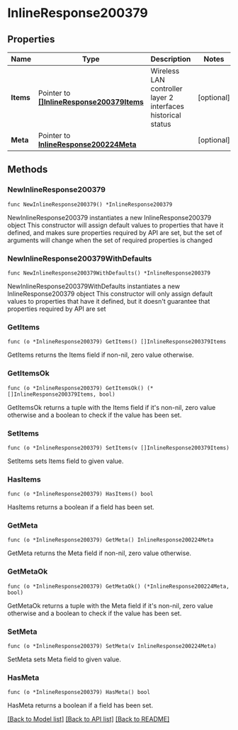 # InlineResponse200379

## Properties

Name | Type | Description | Notes
------------ | ------------- | ------------- | -------------
**Items** | Pointer to [**[]InlineResponse200379Items**](InlineResponse200379Items.md) | Wireless LAN controller layer 2 interfaces historical status | [optional] 
**Meta** | Pointer to [**InlineResponse200224Meta**](InlineResponse200224Meta.md) |  | [optional] 

## Methods

### NewInlineResponse200379

`func NewInlineResponse200379() *InlineResponse200379`

NewInlineResponse200379 instantiates a new InlineResponse200379 object
This constructor will assign default values to properties that have it defined,
and makes sure properties required by API are set, but the set of arguments
will change when the set of required properties is changed

### NewInlineResponse200379WithDefaults

`func NewInlineResponse200379WithDefaults() *InlineResponse200379`

NewInlineResponse200379WithDefaults instantiates a new InlineResponse200379 object
This constructor will only assign default values to properties that have it defined,
but it doesn't guarantee that properties required by API are set

### GetItems

`func (o *InlineResponse200379) GetItems() []InlineResponse200379Items`

GetItems returns the Items field if non-nil, zero value otherwise.

### GetItemsOk

`func (o *InlineResponse200379) GetItemsOk() (*[]InlineResponse200379Items, bool)`

GetItemsOk returns a tuple with the Items field if it's non-nil, zero value otherwise
and a boolean to check if the value has been set.

### SetItems

`func (o *InlineResponse200379) SetItems(v []InlineResponse200379Items)`

SetItems sets Items field to given value.

### HasItems

`func (o *InlineResponse200379) HasItems() bool`

HasItems returns a boolean if a field has been set.

### GetMeta

`func (o *InlineResponse200379) GetMeta() InlineResponse200224Meta`

GetMeta returns the Meta field if non-nil, zero value otherwise.

### GetMetaOk

`func (o *InlineResponse200379) GetMetaOk() (*InlineResponse200224Meta, bool)`

GetMetaOk returns a tuple with the Meta field if it's non-nil, zero value otherwise
and a boolean to check if the value has been set.

### SetMeta

`func (o *InlineResponse200379) SetMeta(v InlineResponse200224Meta)`

SetMeta sets Meta field to given value.

### HasMeta

`func (o *InlineResponse200379) HasMeta() bool`

HasMeta returns a boolean if a field has been set.


[[Back to Model list]](../README.md#documentation-for-models) [[Back to API list]](../README.md#documentation-for-api-endpoints) [[Back to README]](../README.md)



